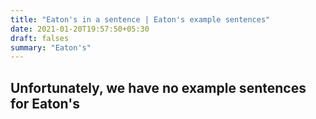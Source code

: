 ```yaml
---
title: "Eaton's in a sentence | Eaton's example sentences"
date: 2021-01-20T19:57:50+05:30
draft: falses
summary: "Eaton's"
---
```

## Unfortunately, we have no example sentences for Eaton's                 

